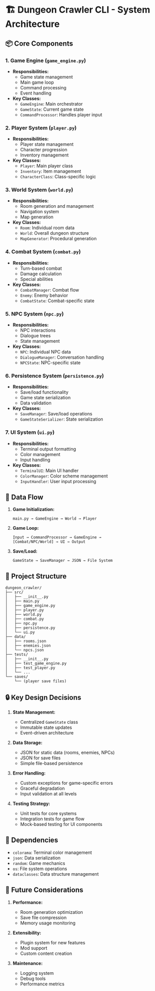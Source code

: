 # 🏗️ Dungeon Crawler CLI - System Architecture

## 📦 Core Components

### 1. Game Engine (`game_engine.py`)
- **Responsibilities:**
  - Game state management
  - Main game loop
  - Command processing
  - Event handling
- **Key Classes:**
  - `GameEngine`: Main orchestrator
  - `GameState`: Current game state
  - `CommandProcessor`: Handles player input

### 2. Player System (`player.py`)
- **Responsibilities:**
  - Player state management
  - Character progression
  - Inventory management
- **Key Classes:**
  - `Player`: Main player class
  - `Inventory`: Item management
  - `CharacterClass`: Class-specific logic

### 3. World System (`world.py`)
- **Responsibilities:**
  - Room generation and management
  - Navigation system
  - Map generation
- **Key Classes:**
  - `Room`: Individual room data
  - `World`: Overall dungeon structure
  - `MapGenerator`: Procedural generation

### 4. Combat System (`combat.py`)
- **Responsibilities:**
  - Turn-based combat
  - Damage calculation
  - Special abilities
- **Key Classes:**
  - `CombatManager`: Combat flow
  - `Enemy`: Enemy behavior
  - `CombatState`: Combat-specific state

### 5. NPC System (`npc.py`)
- **Responsibilities:**
  - NPC interactions
  - Dialogue trees
  - State management
- **Key Classes:**
  - `NPC`: Individual NPC data
  - `DialogueManager`: Conversation handling
  - `NPCState`: NPC-specific state

### 6. Persistence System (`persistence.py`)
- **Responsibilities:**
  - Save/load functionality
  - Game state serialization
  - Data validation
- **Key Classes:**
  - `SaveManager`: Save/load operations
  - `GameStateSerializer`: State serialization

### 7. UI System (`ui.py`)
- **Responsibilities:**
  - Terminal output formatting
  - Color management
  - Input handling
- **Key Classes:**
  - `TerminalUI`: Main UI handler
  - `ColorManager`: Color scheme management
  - `InputHandler`: User input processing

## 🔄 Data Flow

1. **Game Initialization:**
   ```
   main.py → GameEngine → World → Player
   ```

2. **Game Loop:**
   ```
   Input → CommandProcessor → GameEngine → 
   [Combat/NPC/World] → UI → Output
   ```

3. **Save/Load:**
   ```
   GameState → SaveManager → JSON → File System
   ```

## 📁 Project Structure

```
dungeon_crawler/
├── src/
│   ├── __init__.py
│   ├── main.py
│   ├── game_engine.py
│   ├── player.py
│   ├── world.py
│   ├── combat.py
│   ├── npc.py
│   ├── persistence.py
│   └── ui.py
├── data/
│   ├── rooms.json
│   ├── enemies.json
│   └── npcs.json
├── tests/
│   ├── __init__.py
│   ├── test_game_engine.py
│   ├── test_player.py
│   └── ...
└── saves/
    └── (player save files)
```

## 🔒 Key Design Decisions

1. **State Management:**
   - Centralized `GameState` class
   - Immutable state updates
   - Event-driven architecture

2. **Data Storage:**
   - JSON for static data (rooms, enemies, NPCs)
   - JSON for save files
   - Simple file-based persistence

3. **Error Handling:**
   - Custom exceptions for game-specific errors
   - Graceful degradation
   - Input validation at all levels

4. **Testing Strategy:**
   - Unit tests for core systems
   - Integration tests for game flow
   - Mock-based testing for UI components

## 🔄 Dependencies

- `colorama`: Terminal color management
- `json`: Data serialization
- `random`: Game mechanics
- `os`: File system operations
- `dataclasses`: Data structure management

## 🎯 Future Considerations

1. **Performance:**
   - Room generation optimization
   - Save file compression
   - Memory usage monitoring

2. **Extensibility:**
   - Plugin system for new features
   - Mod support
   - Custom content creation

3. **Maintenance:**
   - Logging system
   - Debug tools
   - Performance metrics

